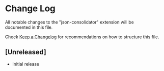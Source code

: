 # Change Log

All notable changes to the "json-consolidator" extension will be documented in this file.

Check [Keep a Changelog](http://keepachangelog.com/) for recommendations on how to structure this file.

## [Unreleased]

- Initial release